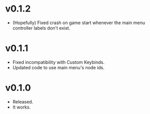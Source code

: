# v0.1.2

* (Hopefully) Fixed crash on game start whenever the main menu controller labels don't exist.

# v0.1.1

* Fixed incompatibility with Custom Keybinds.
* Updated code to use main menu's node ids.

# v0.1.0

* Released.
* It works.
